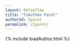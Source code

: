 ```yaml
---
layout: defaultau
title: "Timothée Paret"
authorId: tparet
permalink: /tparet/
---
```

{% include loadAuthor.html %}
<script>
    $(document).ready(function(){
        showAuthorBio('{{ page.authorId }}');
   });
</script>